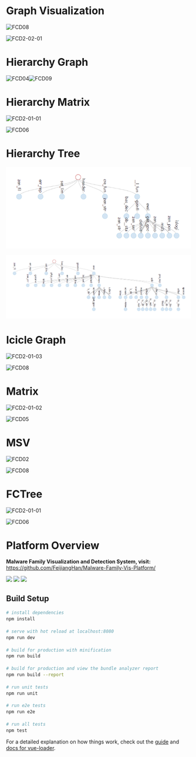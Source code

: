 # Graph Visualization

![FCD08](https://gitee.com/han-feijiang/img-store/raw/master/2023/FCD08.png)

![FCD2-02-01](https://gitee.com/han-feijiang/img-store/raw/master/2023/FCD2-02-01.png)

# Hierarchy Graph 

![FCD04](https://gitee.com/han-feijiang/img-store/raw/master/2023/FCD04.png)![FCD09](https://gitee.com/han-feijiang/img-store/raw/master/2023/FCD09.png)



# Hierarchy Matrix

![FCD2-01-01](https://gitee.com/han-feijiang/img-store/raw/master/2023/FCD2-01-01.png)

![FCD06](https://gitee.com/han-feijiang/img-store/raw/master/2023/FCD06.png)

# Hierarchy Tree

![](https://github.com/FeijiangHan/Function-Visualization/blob/main/visualization%20methods/visualization%20samples/hierarchyTree/FCD2-01-01.png)

![FCD06](https://github.com/FeijiangHan/Function-Visualization/blob/main/visualization%20methods/visualization%20samples/hierarchyTree/FCD06.png)



# Icicle Graph

![FCD2-01-03](https://gitee.com/han-feijiang/img-store/raw/master/2023/FCD2-01-03.png)

![FCD08](D:/0-GitHubProject/Function-Visualization/visualization%20methods/visualization%20samples/icicle/FCD08.png)

# Matrix

![FCD2-01-02](https://gitee.com/han-feijiang/img-store/raw/master/2023/FCD2-01-02.png)

![FCD05](https://gitee.com/han-feijiang/img-store/raw/master/2023/FCD05.png)



# MSV

![FCD02](https://gitee.com/han-feijiang/img-store/raw/master/2023/FCD02.png)

![FCD08](D:/0-GitHubProject/Function-Visualization/visualization%20methods/visualization%20samples/MSV/FCD08.png)



# FCTree

![FCD2-01-01](D:/0-GitHubProject/Function-Visualization/visualization%20methods/visualization%20samples/timeTree/FCD2-01-01.png)

![FCD06](D:/0-GitHubProject/Function-Visualization/visualization%20methods/visualization%20samples/timeTree/FCD06.png)



# Platform Overview

**Malware Family Visualization and Detection System, visit:** https://github.com/FeijiangHan/Malware-Family-Vis-Platform/

<img src="https://feijiang.info/details/markdown/assets/image-20231111214519387.png">
<img src="https://feijiang.info/details/markdown/img/image-20231011185448410.png">
<img src="https://feijiang.info/details/markdown/img/image-20231011192344897.png">



## Build Setup

``` bash
# install dependencies
npm install

# serve with hot reload at localhost:8080
npm run dev

# build for production with minification
npm run build

# build for production and view the bundle analyzer report
npm run build --report

# run unit tests
npm run unit

# run e2e tests
npm run e2e

# run all tests
npm test
```

For a detailed explanation on how things work, check out the [guide](http://vuejs-templates.github.io/webpack/) and [docs for vue-loader](http://vuejs.github.io/vue-loader).
